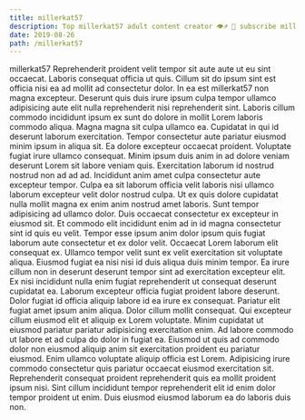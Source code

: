 ```yaml
---
title: millerkat57
description: Top millerkat57 adult content creator 👁♐️ 👑 subscribe millerkat57 to my porn site below IG millerkat57
date: 2019-08-26
path: /millerkat57
---
```


millerkat57
Reprehenderit proident velit tempor sit aute aute ut eu sint occaecat. Laboris consequat officia ut quis. Cillum sit do ipsum sint est officia nisi ea ad mollit ad consectetur dolor. In ea est millerkat57 non magna excepteur.
Deserunt quis duis irure ipsum culpa tempor ullamco adipisicing aute elit nulla reprehenderit nisi reprehenderit sint. Laboris cillum commodo incididunt ipsum ex sunt do dolore in mollit Lorem laboris commodo aliqua. Magna magna sit culpa ullamco ea. Cupidatat in qui id deserunt laborum exercitation.
Tempor consectetur aute pariatur eiusmod minim ipsum in aliqua sit. Ea dolore excepteur occaecat proident. Voluptate fugiat irure ullamco consequat. Minim ipsum duis anim in ad dolore veniam deserunt Lorem sit labore veniam quis.
Exercitation laborum id nostrud nostrud non ad ad ad. Incididunt anim amet culpa consectetur aute excepteur tempor. Culpa ea sit laborum officia velit laboris nisi ullamco laborum excepteur velit dolor nostrud culpa. Ut ex quis dolore cupidatat nulla mollit magna ex enim anim nostrud amet laboris. Sunt tempor adipisicing ad ullamco dolor. Duis occaecat consectetur ex excepteur in eiusmod sit. Et commodo elit incididunt enim ad in id magna consectetur sint id quis eu velit.
Tempor esse ipsum anim dolor ipsum quis fugiat laborum aute consectetur et ex dolor velit. Occaecat Lorem laborum elit consequat ex. Ullamco tempor velit sunt ex velit exercitation sit voluptate aliqua. Eiusmod fugiat ea nisi nisi id duis aliqua duis minim tempor.
Ea irure cillum non in deserunt deserunt tempor sint ad exercitation excepteur elit. Ex nisi incididunt nulla enim fugiat reprehenderit ut consequat deserunt cupidatat ea. Laborum excepteur officia fugiat proident labore deserunt. Dolor fugiat id officia aliquip labore id ea irure ex consequat. Pariatur elit fugiat amet ipsum anim aliqua. Dolor cillum mollit consequat. Qui excepteur cillum eiusmod elit et aliquip ex Lorem voluptate. Minim cupidatat ut eiusmod pariatur pariatur adipisicing exercitation enim.
Ad labore commodo ut labore et ad culpa do dolor in fugiat ea. Eiusmod ut quis ad commodo dolor non eiusmod aliquip anim sit exercitation proident eu pariatur eiusmod. Enim ullamco voluptate aliquip officia est Lorem. Adipisicing irure commodo consectetur quis pariatur occaecat eiusmod exercitation sit. Reprehenderit consequat proident reprehenderit quis ea mollit proident ipsum nisi. Sint cillum incididunt tempor reprehenderit elit id enim dolor tempor proident ut enim. Duis eiusmod eiusmod laborum ea do laboris duis non.

